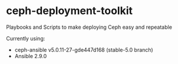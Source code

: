 # ceph-deployment-toolkit
Playbooks and Scripts to make deploying Ceph easy and repeatable

Currently using:
* ceph-ansible v5.0.11-27-gde447d168 (stable-5.0 branch)
* Ansible 2.9.0
